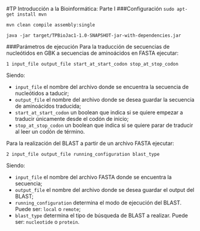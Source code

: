#TP Introducción a la Bioinformática: Parte I
###Configuración
`sudo apt-get install mvn`

`mvn clean compile assembly:single`

`java -jar target/TPBioJac1-1.0-SNAPSHOT-jar-with-dependencies.jar`

###Parámetros de ejecución
Para la traducción de secuencias de nucleótidos en GBK a secuencias de aminoácidos en FASTA ejecutar:

`1 input_file output_file start_at_start_codon stop_at_stop_codon`

Siendo:
* `input_file` el nombre del archivo donde se encuentra la secuencia de nucleótidos a taducir;
* `output_file` el nombre del archivo donde se desea guardar la secuencia de aminoácidos traducida;
* `start_at_start_codon` un boolean que indica si se quiere empezar a traducir únicamente desde el codón de inicio;
* `stop_at_stop_codon` un boolean que indica si se quiere parar de traducir al leer un codón de término.

Para la realización del BLAST a partir de un archivo FASTA ejecutar:

`2 input_file output_file running_configuration blast_type`

Siendo:
* `input_file` el nombre del archivo FASTA donde se encuentra la secuencia;
* `output_file` el nombre del archivo donde se desea guardar el output del BLAST;
* `running_configuration` determina el modo de ejecución del BLAST. Puede ser: `local` o `remote`;
* `blast_type` determina el tipo de búsqueda de BLAST a realizar. Puede ser: `nucleotide` o `protein`.